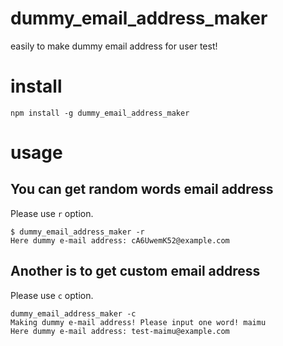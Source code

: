 # dummy_email_address_maker
easily to make dummy email address for user test!
# install
```
npm install -g dummy_email_address_maker
```
# usage
## You can get random words email address
Please use `r` option.
```
$ dummy_email_address_maker -r
Here dummy e-mail address: cA6UwemK52@example.com
```
## Another is to get custom email address
Please use `c` option.
```
dummy_email_address_maker -c
Making dummy e-mail address! Please input one word! maimu
Here dummy e-mail address: test-maimu@example.com
```

